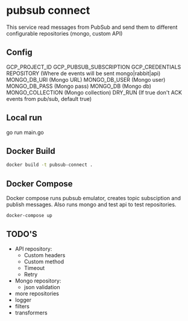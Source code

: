 # pubsub connect #

This service read messages from PubSub and send them to different configurable repositories (mongo, custom API)

## Config ##

GCP_PROJECT_ID
GCP_PUBSUB_SUBSCRIPTION
GCP_CREDENTIALS
REPOSITORY (Where de events will be sent mongo|rabbit|api)
MONGO_DB_URI (Mongo URL)
MONGO_DB_USER (Mongo user)
MONGO_DB_PASS (Mongo pass)
MONGO_DB (Mongo db)
MONGO_COLLECTION (Mongo collection)
DRY_RUN (If true don't ACK events from pub/sub, default true)

## Local run ##

go run main.go


## Docker Build ##

```bash
docker build -t pubsub-connect .
```

## Docker Compose ##

Docker compose runs pubsub emulator, creates topic subsciption and publish messages.
Also runs mongo and test api to test repositories.

```bash
docker-compose up
```

## TODO'S ##

- API repository:
    - Custom headers
    - Custom method
    - Timeout
    - Retry
- Mongo repository:
    - json validation
- more repositories
- logger
- filters
- transformers